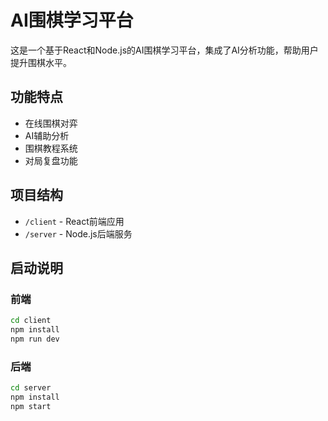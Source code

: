 # AI围棋学习平台

这是一个基于React和Node.js的AI围棋学习平台，集成了AI分析功能，帮助用户提升围棋水平。

## 功能特点

- 在线围棋对弈
- AI辅助分析
- 围棋教程系统
- 对局复盘功能

## 项目结构

- `/client` - React前端应用
- `/server` - Node.js后端服务

## 启动说明

### 前端

```bash
cd client
npm install
npm run dev
```

### 后端

```bash
cd server
npm install
npm start
```
